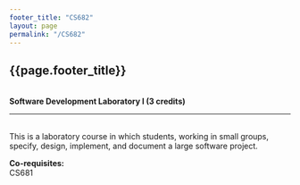 ```yaml
---
footer_title: "CS682"
layout: page
permalink: "/CS682"
---
```


## {{page.footer_title}}
\
**Software Development Laboratory I (3 credits)**

---
\
This is a laboratory course in which students, working in small groups, specify, design, implement, and document a large software project.

**Co-requisites:**
\
CS681